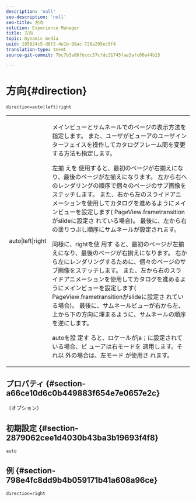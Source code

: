 ```yaml
---
description: 'null'
seo-description: 'null'
seo-title: 方向
solution: Experience Manager
title: 方向
topic: Dynamic media
uuid: 185824c5-d6f2-4e1b-99ac-726a295ec5f4
translation-type: tm+mt
source-git-commit: 7bc7b3a86fbcdc57cfdc31745fae3afc06e44b15

---
```



# 方向{#direction}

`direction=auto|left|right`

<table id="table_1D425B7685D448459CD3FE8D683C813C"> 
 <tbody> 
  <tr> 
   <td colname="col1"> <p> <span class="codeph"> auto|left|right </span> </p> </td> 
   <td colname="col2"> <p>メインビューとサムネールでのページの表示方法を指定します。 また、ユーザがビューアのユーザインターフェイスを操作してカタログフレーム間を変更する方法も指定します。 </p> <p>左揃 <span class="codeph"> えを </span> 使用すると、最初のページが右揃えになり、最後のページが左揃えになります。 左から右へのレンダリングの順序で個々のページのサブ画像をステッチします。 また、右から左のスライドアニメーションを使用してカタログを進めるようにメインビューを設定します( <span class="codeph"> PageView.frametransitionがslideに設定さ </span> れている場合)。 最後に、左から右の塗りつぶし順序にサムネールが設定されます。 </p> <p>同様に、rightを使 <span class="codeph"> 用す </span> ると、最初のページが左揃えになり、最後のページが右揃えになります。 右から左にレンダリングするために、個々のページのサブ画像をステッチします。 また、左から右のスライドアニメーションを使用してカタログを進めるようにメインビューを設定します( <span class="codeph"> PageView.frametransitionがslideに設定さ </span> れている場合)。 最後に、サムネールビューが右から左、上から下の方向に埋まるように、サムネールの順序を逆にします。 </p> <p>autoを設 <span class="codeph"> 定す </span> ると、ロケールがja；に設定されている場合、ビ <span class="codeph"> ューアは右モードを </span><span class="codeph"> 適用します。それ以 </span>外の場合は、左モード <span class="codeph"> が使用さ </span> れます。 </p> </td> 
  </tr> 
 </tbody> 
</table>

## プロパティ {#section-a66ce10d6c0b449883f654e7e0657e2c}

（オプション）

## 初期設定 {#section-2879062cee1d4030b43ba3b19693f4f8}

`auto`

## 例 {#section-798e4fc8dd9b4b059171b41a608a96ce}

`direction=right`
